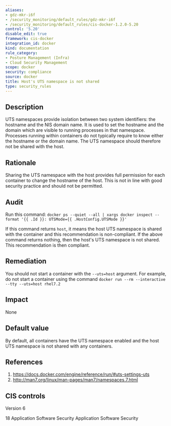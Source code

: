 ```yaml
---
aliases:
- gdz-mkr-i6f
- /security_monitoring/default_rules/gdz-mkr-i6f
- /security_monitoring/default_rules/cis-docker-1.2.0-5.20
control: '5.20'
disable_edit: true
framework: cis-docker
integration_id: docker
kind: documentation
rule_category:
- Posture Management (Infra)
- Cloud Security Management
scope: docker
security: compliance
source: docker
title: Host's UTS namespace is not shared
type: security_rules
---
```


## Description

UTS namespaces provide isolation between two system identifiers: the hostname and the NIS domain name. It is used to set the hostname and the domain which are visible to running processes in that namespace. Processes running within containers do not typically require to know either the hostname or the domain name. The UTS namespace should therefore not be shared with the host.

## Rationale

Sharing the UTS namespace with the host provides full permission for each container to change the hostname of the host. This is not in line with good security practice and should not be permitted.

## Audit

Run this command: `docker ps --quiet --all | xargs docker inspect --format '{{ .Id }}: UTSMode={{ .HostConfig.UTSMode }}'` 

If this command returns `host`, it means the host UTS namespace is shared with the container and this recommendation is non-compliant. If the above command returns nothing, then the host's UTS namespace is not shared. This recommendation is then compliant.

## Remediation

You should not start a container with the `--uts=host` argument. For example, do not start a container using the command `docker run --rm --interactive --tty --uts=host rhel7.2`

## Impact

None

## Default value

By default, all containers have the UTS namespace enabled and the host UTS namespace is not shared with any containers.

## References

1. https://docs.docker.com/engine/reference/run/#uts-settings-uts
2. http://man7.org/linux/man-pages/man7/namespaces.7.html

## CIS controls

Version 6

18 Application Software Security Application Software Security
